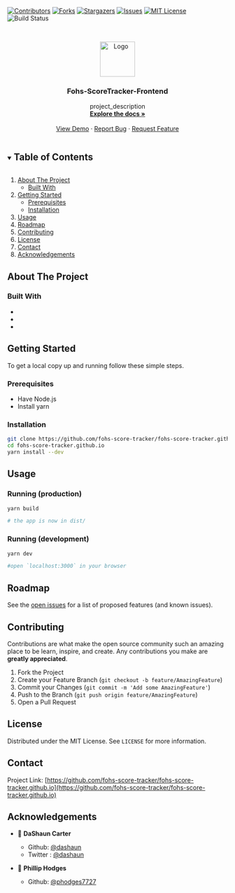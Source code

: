 <!--
*** Thanks for checking out the Best-README-Template. If you have a suggestion
*** that would make this better, please fork the repo and create a pull request
*** or simply open an issue with the tag "enhancement".
*** Thanks again! Now go create something AMAZING! :D
***
***
***
*** To avoid retyping too much info. Do a search and replace for the following:
*** fohs-score-tracker, fohs-score-tracker.github.io, twitter_handle, email, fohs-score-tracker, project_description
-->

<!-- PROJECT SHIELDS -->
<!--
*** I'm using markdown "reference style" links for readability.
*** Reference links are enclosed in brackets [ ] instead of parentheses ( ).
*** See the bottom of this document for the declaration of the reference variables
*** for contributors-url, forks-url, etc. This is an optional, concise syntax you may use.
*** https://www.markdownguide.org/basic-syntax/#reference-style-links
-->

[![Contributors][contributors-shield]][contributors-url]
[![Forks][forks-shield]][forks-url]
[![Stargazers][stars-shield]][stars-url]
[![Issues][issues-shield]][issues-url]
[![MIT License][license-shield]][license-url]
![Build Status][build-shield]

<!-- PROJECT LOGO -->
<br />
<p align="center">
  <a href="https://github.com/fohs-score-tracker/fohs-score-tracker.github.io">
    <img src="images/logo.png" alt="Logo" width="80" height="80">
  </a>

  <h3 align="center">Fohs-ScoreTracker-Frontend</h3>

  <p align="center">
    project_description
    <br />
    <a href="https://github.com/fohs-score-tracker/fohs-score-tracker.github.io"><strong>Explore the docs »</strong></a>
    <br />
    <br />
    <a href="https://github.com/fohs-score-tracker/fohs-score-tracker.github.io">View Demo</a>
    ·
    <a href="https://github.com/fohs-score-tracker/fohs-score-tracker.github.io/issues">Report Bug</a>
    ·
    <a href="https://github.com/fohs-score-tracker/fohs-score-tracker.github.io/issues">Request Feature</a>
  </p>
</p>

<!-- TABLE OF CONTENTS -->
<details open="open">
  <summary><h2 style="display: inline-block">Table of Contents</h2></summary>
  <ol>
    <li>
      <a href="#about-the-project">About The Project</a>
      <ul>
        <li><a href="#built-with">Built With</a></li>
      </ul>
    </li>
    <li>
      <a href="#getting-started">Getting Started</a>
      <ul>
        <li><a href="#prerequisites">Prerequisites</a></li>
        <li><a href="#installation">Installation</a></li>
      </ul>
    </li>
    <li><a href="#usage">Usage</a></li>
    <li><a href="#roadmap">Roadmap</a></li>
    <li><a href="#contributing">Contributing</a></li>
    <li><a href="#license">License</a></li>
    <li><a href="#contact">Contact</a></li>
    <li><a href="#acknowledgements">Acknowledgements</a></li>
  </ol>
</details>

<!-- ABOUT THE PROJECT -->

## About The Project

<!-- [![Product Name Screen Shot][product-screenshot]](https://example.com) -->

<!--Here's a blank template to get started:
**To avoid retyping too much info. Do a search and replace with your text editor for the following:**
`fohs-score-tracker`, `fohs-score-tracker.github.io`, `twitter_handle`, `email`, `fohs-score-tracker`, `project_description`
-->

### Built With

- []()
- []()
- []()

<!-- GETTING STARTED -->

## Getting Started

To get a local copy up and running follow these simple steps.

### Prerequisites

- Have Node.js
- Install yarn  

### Installation

```sh
git clone https://github.com/fohs-score-tracker/fohs-score-tracker.github.io/
cd fohs-score-tracker.github.io
yarn install --dev
```

<!-- USAGE EXAMPLES -->

## Usage

### Running (production)

```sh
yarn build

# the app is now in dist/
```

### Running (development)

```sh
yarn dev

#open `localhost:3000` in your browser
```

<!--_For more examples, please refer to the [Documentation](https://example.com) -->

<!-- ROADMAP -->

## Roadmap

See the [open issues](https://github.com/fohs-score-tracker/fohs-score-tracker.github.io/issues) for a list of proposed features (and known issues).

<!-- CONTRIBUTING -->

## Contributing

Contributions are what make the open source community such an amazing place to be learn, inspire, and create. Any contributions you make are **greatly appreciated**.

1. Fork the Project
2. Create your Feature Branch (`git checkout -b feature/AmazingFeature`)
3. Commit your Changes (`git commit -m 'Add some AmazingFeature'`)
4. Push to the Branch (`git push origin feature/AmazingFeature`)
5. Open a Pull Request

<!-- LICENSE -->

## License

Distributed under the MIT License. See `LICENSE` for more information.

<!-- CONTACT -->

## Contact

<!-- Your Name - [@twitter_handle](https://twitter.com/twitter_handle) - email -->

Project Link: [https://github.com/fohs-score-tracker/fohs-score-tracker.github.io](https://github.com/fohs-score-tracker/fohs-score-tracker.github.io)

<!-- ACKNOWLEDGEMENTS -->

## Acknowledgements

- 👤 **DaShaun Carter**

  - Github: [@dashaun](https://github.com/dashaun)
  - Twitter : [@dashaun](https://twitter.com/dashaun/)

- 👤 **Phillip Hodges**
  - Github: [@phodges7727](https://github.com/phodges7727)

<!-- MARKDOWN LINKS & IMAGES -->
<!-- https://www.markdownguide.org/basic-syntax/#reference-style-links -->

[contributors-shield]: https://img.shields.io/github/contributors/fohs-score-tracker/fohs-score-tracker.github.io.svg?style=for-the-badge
[contributors-url]: https://github.com/fohs-score-tracker/fohs-score-tracker.github.io/graphs/contributors
[forks-shield]: https://img.shields.io/github/forks/fohs-score-tracker/fohs-score-tracker.github.io.svg?style=for-the-badge
[forks-url]: https://github.com/fohs-score-tracker/fohs-score-tracker.github.io/network/members
[stars-shield]: https://img.shields.io/github/stars/fohs-score-tracker/fohs-score-tracker.github.io.svg?style=for-the-badge
[stars-url]: https://github.com/fohs-score-tracker/fohs-score-tracker.github.io/stargazers
[issues-shield]: https://img.shields.io/github/issues/fohs-score-tracker/fohs-score-tracker.github.io.svg?style=for-the-badge
[issues-url]: https://github.com/fohs-score-tracker/fohs-score-tracker.github.io/issues
[license-shield]: https://img.shields.io/github/license/fohs-score-tracker/fohs-score-tracker.github.io.svg?style=for-the-badge
[license-url]: https://github.com/fohs-score-tracker/fohs-score-tracker.github.io/blob/master/LICENSE.txt
[build-shield]: https://img.shields.io/github/workflow/status/fohs-score-tracker/fohs-score-tracker.github.io/build?style=for-the-badge
